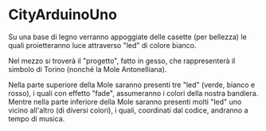 # CityArduinoUno

Su una base di legno verranno appoggiate delle casette (per bellezza) le quali proietteranno luce attraverso "led" di colore bianco. 

Nel mezzo si troverà il "progetto", fatto in gesso, che rappresenterà il simbolo di Torino (nonché la Mole Antonelliana). 

Nella parte superiore della Mole saranno presenti tre "led" (verde, bianco e rosso), i quali con effetto "fade", assumeranno i colori della nostra bandiera. 
Mentre nella parte inferiore della Mole saranno presenti molti "led" uno vicino all'altro (di diversi colori), i quali, coordinati dal codice, andranno a tempo di musica.
